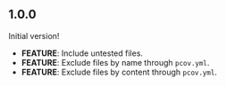 ## 1.0.0

Initial version!

- **FEATURE**: Include untested files.
- **FEATURE**: Exclude files by name through `pcov.yml`.
- **FEATURE**: Exclude files by content through `pcov.yml`.